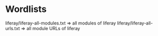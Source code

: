 Wordlists
===

liferay/liferay-all-modules.txt => all modules of liferay
liferay/liferay-all-urls.txt => all module URLs of liferay


